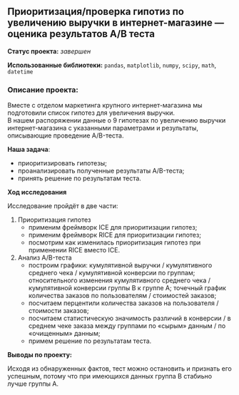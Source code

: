 ## Приоритизация/проверка гипотиз по увеличению выручки в интернет-магазине — оценика результатов A/B теста

**Статус проекта:** *завершен*

**Использованные библиотеки:** `pandas`, `matplotlib`, `numpy`, `scipy`, `math`, `datetime`

### Описание проекта:

Вместе с отделом маркетинга крупного интернет-магазина мы подготовили список гипотез для увеличения выручки.  
В нашем распоряжении данные о 9 гипотезах по увеличению выручки интернет-магазина с указанными параметрами и результаты, описывающие проведение A/B-теста.

**Наша задача**:
* приоритизировать гипотезы;
* проанализировать полученные результаты A/B-теста;
* принять решение по результатам теста.

**Ход исследования**

Исследование пройдёт в две части:
1. Приоритизация гипотез
    - применим фреймворк ICE для приоритизации гипотез;
    - применим фреймворк RICE для приоритизации гипотез;
    - посмотрим как изменилась приоритизация гипотез при применении RICE вместо ICE.
2. Анализ A/B-теста
    - построим графики: кумулятивной выручки / кумулятивного среднего чека / кумулятивной конверсии по группам; относительного изменения кумулятивного среднего чека / кумулятивной конверсии группы B к группе A; точечный график количества заказов по пользователям / стоимостей заказов;
    - посчитаем перцентили количества заказов на пользователя / стоимости заказов;
    - посчитаем статистическую значимость различий в конверсии / в среднем чеке заказа между группами по «сырым» данным / по «очищенным» данным;
    - примем решение по результатам теста.

**Выводы по проекту:**

Исходя из обнаруженных фактов, тест можно остановить и признать его успешным, потому что при имеющихся данных группа B стабиьно лучше группы A.
